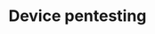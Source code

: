 ---
title: Device pentesting
description: We expose vulnerabilities in your physical devices to help you secure them by mirroring the tactics and tools used by hackers.
cta_text: Learn more
cta_url: /contact
---